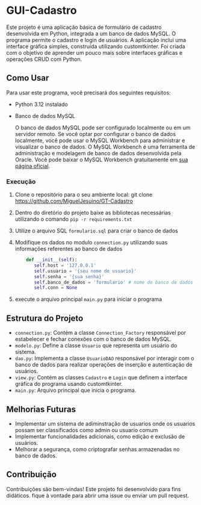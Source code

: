 

# GUI-Cadastro
Este projeto é uma aplicação básica de formulário de cadastro desenvolvida em Python, integrada a um banco de dados MySQL. O programa permite o cadastro e login de usuários. A aplicação inclui uma interface gráfica simples, construída utilizando customtkinter. Foi criada com o objetivo de aprender um pouco mais sobre interfaces gráficas e operações CRUD com Python.

## Como Usar

Para usar este programa, você precisará dos seguintes requisitos:

- Python 3.12 instalado
- Banco de dados MySQL
  
    O banco de dados MySQL pode ser configurado localmente ou em um servidor remoto. Se você optar por configurar o banco de dados localmente, você pode usar o MySQL Workbench para administrar e visualizar o banco de dados. O MySQL Workbench é uma ferramenta de administração e modelagem de banco de dados desenvolvida pela Oracle. Você pode baixar o MySQL Workbench gratuitamente em [sua página oficial](https://www.mysql.com/products/workbench/).


### Execução
1. Clone o repositório para o seu ambiente local:
    git clone https://github.com/MiguelJesuino/GT-Cadastro
2. Dentro do diretório do projeto baixe as bibliotecas necessárias utilizando o comando `pip -r requirements.txt`
3. Utilize o arquivo SQL `formulario.sql` para criar o banco de dados
4. Modifique os dados no modulo `connection.py` utilizando suas informações referentes ao banco de dados
   
   ```python
       def __init__(self):
          self.host = '127.0.0.1'
          self.usuario = '{seu nome de usuario}'
          self.senha = '{sua senha}'
          self.banco_de_dados = 'formulario' # nome do banco de dados
          self.conn = None
   ```
   
5. execute o arquivo principal `main.py` para iniciar o programa

## Estrutura do Projeto

- `connection.py`: Contém a classe `Connection_Factory` responsável por estabelecer e fechar conexões com o banco de dados MySQL.
- `modelo.py`: Define a classe `Usuario` que representa um usuário do sistema.
- `dao.py`: Implementa a classe `UsuarioDAO` responsável por interagir com o banco de dados para realizar operações de inserção e autenticação de usuários.
- `view.py`: Contém as classes `Cadastro` e `Login` que definem a interface gráfica do programa usando customtkinter.
- `main.py`: Arquivo principal que inicia o programa.

## Melhorias Futuras

- Implementar um sistema de adiminstração de usuarios onde os usuarios possam ser classificados como admin ou usuario comum 
- Implementar funcionalidades adicionais, como edição e exclusão de usuários.
- Melhorar a segurança, como criptografar senhas armazenadas no banco de dados.


## Contribuição

Contribuições são bem-vindas! Este projeto foi desenvolvido para fins didáticos. fique à vontade para abrir uma issue ou enviar um pull request.
